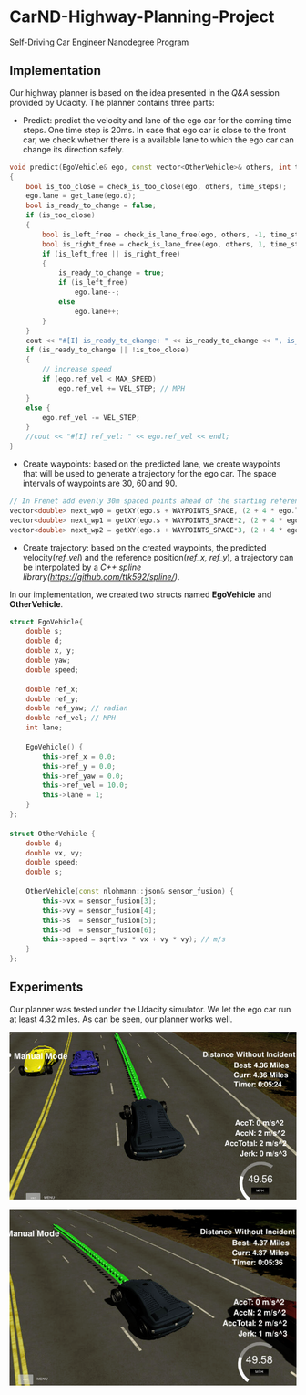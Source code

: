 # CarND-Highway-Planning-Project
Self-Driving Car Engineer Nanodegree Program

[//]: # (Image References)
[image1]: ./images/result_00.png "Result00"
[image2]: ./images/result_01.png "Result01"


## Implementation
Our highway planner is based on the idea presented in the *Q&A* session provided by Udacity. The planner contains three parts:

* Predict: predict the velocity and lane of the ego car for the coming time steps. One time step is 20ms. In case that ego car is close to the front car, we check whether there is a available lane to which the ego car can change its direction safely.
```C++
void predict(EgoVehicle& ego, const vector<OtherVehicle>& others, int time_steps)
{
	bool is_too_close = check_is_too_close(ego, others, time_steps);
	ego.lane = get_lane(ego.d);
	bool is_ready_to_change = false;
	if (is_too_close)
	{
		bool is_left_free = check_is_lane_free(ego, others, -1, time_steps);
		bool is_right_free = check_is_lane_free(ego, others, 1, time_steps);
		if (is_left_free || is_right_free)
		{
			is_ready_to_change = true;
			if (is_left_free)
				ego.lane--;
			else
				ego.lane++;
		}
	}
	cout << "#[I] is_ready_to_change: " << is_ready_to_change << ", is_to_close: " << is_too_close << endl; 
	if (is_ready_to_change || !is_too_close)
	{
		// increase speed
		if (ego.ref_vel < MAX_SPEED)
			ego.ref_vel += VEL_STEP; // MPH
	}
	else {
		ego.ref_vel -= VEL_STEP;
	}
	//cout << "#[I] ref_vel: " << ego.ref_vel << endl;
}
```
* Create waypoints: based on the predicted lane, we create waypoints that will be used to generate a trajectory for the ego car. The space intervals of waypoints are 30, 60 and 90.
```C++
// In Frenet add evenly 30m spaced points ahead of the starting reference
vector<double> next_wp0 = getXY(ego.s + WAYPOINTS_SPACE, (2 + 4 * ego.lane), map_waypoints_s, map_waypoints_x, map_waypoints_y);
vector<double> next_wp1 = getXY(ego.s + WAYPOINTS_SPACE*2, (2 + 4 * ego.lane), map_waypoints_s, map_waypoints_x, map_waypoints_y);
vector<double> next_wp2 = getXY(ego.s + WAYPOINTS_SPACE*3, (2 + 4 * ego.lane), map_waypoints_s, map_waypoints_x, map_waypoints_y);
```
* Create trajectory: based on the created waypoints, the predicted velocity(*ref_vel*) and the reference position(*ref_x, ref_y*), a trajectory can be interpolated by a *C++ spline library(https://github.com/ttk592/spline/)*.

In our implementation, we created two structs named **EgoVehicle** and **OtherVehicle**.
```C++
struct EgoVehicle{
    double s;
    double d;
    double x, y;
    double yaw;
    double speed;
    
    double ref_x;
    double ref_y;
    double ref_yaw; // radian
    double ref_vel; // MPH
    int lane;
    
    EgoVehicle() {
        this->ref_x = 0.0;
        this->ref_y = 0.0;
        this->ref_yaw = 0.0;
        this->ref_vel = 10.0;
        this->lane = 1;
    }
};

struct OtherVehicle {
	double d;
	double vx, vy;
	double speed;
	double s;
	
	OtherVehicle(const nlohmann::json& sensor_fusion) {
		this->vx = sensor_fusion[3];
		this->vy = sensor_fusion[4];
		this->s  = sensor_fusion[5];
		this->d  = sensor_fusion[6];
		this->speed = sqrt(vx * vx + vy * vy); // m/s
	}
};
```

## Experiments
Our planner was tested under the Udacity simulator. We let the ego car run at least 4.32 miles. As can be seen, our planner works well.

![Result00][image1]

![Result01][image2]